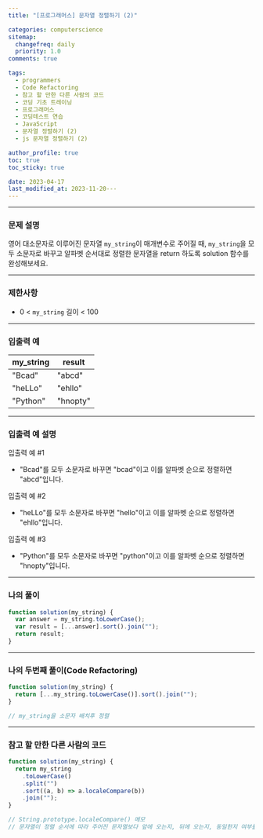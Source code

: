 ```yaml
---
title: "[프로그래머스] 문자열 정렬하기 (2)"

categories: computerscience
sitemap:
  changefreq: daily
  priority: 1.0
comments: true

tags:
  - programmers
  - Code Refactoring
  - 참고 할 만한 다른 사람의 코드
  - 코딩 기초 트레이닝
  - 프로그래머스
  - 코딩테스트 연습
  - JavaScript
  - 문자열 정렬하기 (2)
  - js 문자열 정렬하기 (2)

author_profile: true
toc: true
toc_sticky: true

date: 2023-04-17
last_modified_at: 2023-11-20---
---
```


---

### 문제 설명

영어 대소문자로 이루어진 문자열 `my_string`이 매개변수로 주어질 때, `my_string`을 모두 소문자로 바꾸고 알파벳 순서대로 정렬한 문자열을 return 하도록 solution 함수를 완성해보세요.

---

### 제한사항

- 0 < `my_string` 길이 < 100

---

### 입출력 예

| my_string | result   |
| --------- | -------- |
| "Bcad"    | "abcd"   |
| "heLLo"   | "ehllo"  |
| "Python"  | "hnopty" |

---

### 입출력 예 설명

입출력 예 #1

- "Bcad"를 모두 소문자로 바꾸면 "bcad"이고 이를 알파벳 순으로 정렬하면 "abcd"입니다.

입출력 예 #2

- "heLLo"를 모두 소문자로 바꾸면 "hello"이고 이를 알파벳 순으로 정렬하면 "ehllo"입니다.

입출력 예 #3

- "Python"를 모두 소문자로 바꾸면 "python"이고 이를 알파벳 순으로 정렬하면 "hnopty"입니다.

---

### 나의 풀이

```jsx
function solution(my_string) {
  var answer = my_string.toLowerCase();
  var result = [...answer].sort().join("");
  return result;
}
```

---

### 나의 두번째 풀이(Code Refactoring)

```jsx
function solution(my_string) {
  return [...my_string.toLowerCase()].sort().join("");
}

// my_string을 소문자 배치후 정렬
```

---

### 참고 할 만한 다른 사람의 코드

```jsx
function solution(my_string) {
  return my_string
    .toLowerCase()
    .split("")
    .sort((a, b) => a.localeCompare(b))
    .join("");
}

// String.prototype.localeCompare() 메모
// 문자열이 정렬 순서에 따라 주어진 문자열보다 앞에 오는지, 뒤에 오는지, 동일한지 여부를 나타내는 숫자를 반환
```
